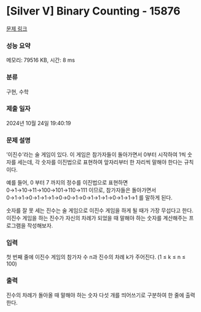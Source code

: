 # [Silver V] Binary Counting - 15876 

[문제 링크](https://www.acmicpc.net/problem/15876) 

### 성능 요약

메모리: 79516 KB, 시간: 8 ms

### 분류

구현, 수학

### 제출 일자

2024년 10월 24일 19:40:19

### 문제 설명

<p>’이진수’라는 술 게임이 있다. 이 게임은 참가자들이 돌아가면서 0부터 시작하여 1씩 숫자를 세는데, 각 숫자를 이진법으로 표현하여 앞자리부터 한 자리씩 말해야 한다는 규칙이다.</p>

<p>예를 들어, 0 부터 7 까지의 정수를 이진법으로 표현하면 0→1→10→11→100→101→110→111 이므로, 참가자들은 돌아가면서 0→1→1→0→1→1→1→0→0→1→0→1→1→1→0→1→1→1 를 말하게 된다.</p>

<p>숫자를 잘 못 세는 진수는 술 게임으로 이진수 게임을 하게 될 때가 가장 무섭다고 한다. 이진수 게임을 하는 진수가 자신의 차례가 되었을 때 말해야 하는 숫자를 계산해주는 프로그램을 작성해보자.</p>

### 입력 

 <p>첫 번째 줄에 이진수 게임의 참가자 수 n과 진수의 차례 k가 주어진다. (1 ≤ k ≤ n ≤ 100)</p>

### 출력 

 <p>진수의 차례가 돌아올 때 말해야 하는 숫자 다섯 개를 띄어쓰기로 구분하여 한 줄에 출력한다.</p>

